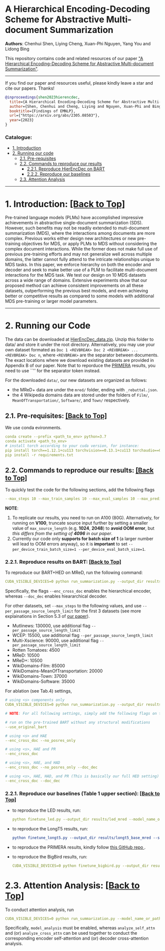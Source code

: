 # A Hierarchical Encoding-Decoding Scheme for Abstractive Multi-document Summarization
**Authors**: Chenhui Shen, Liying Cheng, Xuan-Phi Nguyen, Yang You and Lidong Bing

This repository contains code and related resources of our paper ["A Hierarchical Encoding-Decoding Scheme for Abstractive Multi-document Summarization"](https://arxiv.org/abs/2305.08503).

<!-- :star2: Check out this awesome [[demo]](https://huggingface.co/spaces/joaogante/contrastive_search_generation) generously supported by Huggingface ([@huggingface](https://github.com/huggingface) :hugs:) which compares contrastive search with other popular decoding methods. Many thanks to Huggingface :hugs:!  -->


****
If you find our paper and resources useful, please kindly leave a star and cite our papers. Thanks!

```bibtex
@inproceedings{shen2023hierencdec,
  title={A Hierarchical Encoding-Decoding Scheme for Abstractive Multi-document Summarization},
  author={Shen, Chenhui and Cheng, Liying and Nguyen, Xuan-Phi and Bing, Lidong and You, Yang},
  booktitle={Findings of EMNLP},
  url={"https://arxiv.org/abs/2305.08503"},
  year={2023}
}

```

<!-- ****

### News:
* [2022/10/26] Some content

**** -->

<span id='all_catelogue'/>

### Catalogue:
* <a href='#introduction'>1. Introduction</a>
* <a href='#reproduce_examples'>2. Running our code</a>
    * <a href='#pre-requisites'>2.1. Pre-requisites</a>
    * <a href='#summarization'>2.2. Commands to reproduce our results</a>
        * <a href='#bart'>2.2.1. Reproduce HierEncDec on BART </a>
        * <a href='#baselines'>2.2.2. Reproduce our baselines</a>
    * <a href='#analysis'>2.3. Attention Analysis </a>

    
****

<span id='introduction'/>

# 1. Introduction: <a href='#all_catelogue'>[Back to Top]</a>

Pre-trained language models (PLMs) have accomplished impressive achievements in abstractive single-document summarization (SDS). However, such benefits may not be readily extended to muti-document summarization (MDS), where the interactions among documents are more complex. Previous works either design new architectures or new pre-training objectives for MDS, or apply PLMs to MDS without considering the complex document interactions. While the former does not make full use of previous pre-training efforts and may not generalize well across multiple domains, the latter cannot fully attend to the intricate relationships unique to MDS tasks. In this paper, we enforce hierarchy on both the encoder and decoder and seek to make better use of a PLM to facilitate multi-document interactions for the MDS task. We test our design on 10 MDS datasets across a wide range of domains. Extensive experiments show that our proposed method can achieve consistent improvements on all these datasets, outperforming the previous best models, and even achieving better or competitive results as compared to some models with additional MDS pre-training or larger model parameters.

****


<span id='reproduce_examples'/>


# 2. Running our Code
The data can be downloaded at <a href="https://drive.google.com/file/d/1F8W96ZE244YJPZQjKNTpA72jUd5pInwM/view?usp=drive_link">HierEncDec_data.zip</a>.
Unzip this folder to data/ and store it under the root directory.
Alternatively, you may use your own dataset formated as ``Doc 1 <REVBREAK> Doc 2 <REVBREAK> ... <REVBREAK> Doc n``, where `` <REVBREAK> `` are the separator between documents.
The exact locations where we download existing datasets are provided in Appendix B of our paper.
Note that to reporduce the <a href="#baselines">PRIMERA</a> results, you need to use ``<doc-sep>'' for the separator token instead.

For the downloaded ``data/``,  our new datasets are organized as follows:
- the MReD+ data are under the ``mred/`` folder, ending with ``_rebuttal.json``.
- the 4 Wikipedia domains data are stored under the folders of ``Film/``, ``MeanOfTransportation/``, ``Software/``, and ``Town/`` respectively.

<span id='pre-requisites'/>

## 2.1. Pre-requisites: <a href='#all_catelogue'>[Back to Top]</a>
We use conda evironments.
```yaml
conda create --prefix <path_to_env> python=3.7
conda activate <path_to_env>
# install torch according to your cuda version, for instance:
pip install torch==1.12.1+cu113 torchvision==0.13.1+cu113 torchaudio==0.12.1 --extra-index-url https://download.pytorch.org/whl/cu113
pip install -r requirements.txt
```

<span id='summarization'/>

## 2.2. Commands to reproduce our results: <a href='#all_catelogue'>[Back to Top]</a>

<!-- For all experiments below, please download our processed data from <a href="">here</a>. -->
<!-- Unzip the downloaded data and place all data folders under the root folder named ```/data```. -->

<span id='bart'/>

To quickly test the code for the following sections, add the following flags
```yaml
--max_steps 10 --max_train_samples 10 --max_eval_samples 10 --max_predict_samples 10
```

__NOTE__: 
1. To replicate our results, you need to run on A100 (80G). Alternatively, for running on __V100__, truncate source input further by setting a smaller value of ``max_source_length`` (e.g. __1024__, __2048__) to __avoid OOM error__, but _this differs from the setting of __4096__ in our paper_.
2. Currently our code only __supports for batch size of 1__ (a larger number will lead to OOM errors anyway), so it is __important__ to set 
``--per_device_train_batch_size=1 --per_device_eval_batch_size=1``.

### 2.2.1. Reproduce results on BART: <a href='#all_catelogue'>[Back to Top]</a>

To reproduce our BART+HED on MReD, run the following command:
```yaml
CUDA_VISIBLE_DEVICES=0 python run_summarization.py --output_dir results/bart_hed_mred --model_name_or_path facebook/bart-large --do_train --do_predict --train_file data/mred/train.csv --test_file data/mred/test.csv --overwrite_output_dir --per_device_train_batch_size=1 --per_device_eval_batch_size=1 --predict_with_generate --seed 0 --max_source_length 4096 --max_target_length 1024 --save_steps 500 --save_strategy steps --save_total_limit 3 --num_train_epochs 3 --max_steps 10500 --enc_cross_doc --doc_dec
```
Specifically, the flags ``--enc_cross_doc`` enables the hierarchical encoder, whereas ``--doc_dec`` enables hieararchical decoder. 

For other datasets, set ``--max_steps`` to the following values, and use ``--per_passage_source_length_limit`` for the first 3 datasets (see more explainations in Section 5.3 of <a href="https://arxiv.org/abs/2305.08503">our paper</a>).
* Mutlinews: 130000, use additional flag ``--per_passage_source_length_limit``
* WCEP: 15500, use additional flag ``--per_passage_source_length_limit``
* Multi-Xscience: 90000, use additional flag ``--per_passage_source_length_limit``
* Rotten Tomatoes: 4500
* MReD: 10500
* MReD+: 10500
* WikiDomains-Film: 85000
* WikiDomains-MeanOfTransportation: 20000
* WikiDomains-Town: 37000
* WikiDomains-Software: 35000

<!-- For Multinews and WCEP, we follow <a href="https://github.com/allenai/PRIMER"> PRIMERA </a> to truncate source by limiting each document to an equal size of length (i.e. truncate the end of each document to satisfy the source length limit). Thus, we use an additional flag ``--per_passage_source_length_limit``. For other datasets, source truncation is simply done by truncating the end of the combined source documents. -->

<!-- This is because the front of the passage is very important for news articles whereas the end of the passage matters less.  -->

For ablation (see Tab.4) settings, 

```yaml
# using <s> components only
CUDA_VISIBLE_DEVICES=0 python run_summarization.py --output_dir results/bart_hed_mred --model_name_or_path facebook/bart-large --do_train --do_predict --train_file data/mred/train.csv --test_file data/mred/test.csv --overwrite_output_dir --per_device_train_batch_size=1 --per_device_eval_batch_size=1 --predict_with_generate --seed 0 --max_source_length 4096 --max_target_length 1024 --save_steps 500 --save_strategy steps --save_total_limit 3 --num_train_epochs 3 --max_steps 10500

# NOTE: For all following settings, simply add the following flags on top of the above command

# run on the pre-trained BART without any structural modifications
--use_original_bart

# using <s> and HAE
--enc_cross_doc --no_posres_only

# using <s>, HAE and PR
--enc_cross_doc

# using <s>, HAE, and HAD
--enc_cross_doc --no_posres_only --doc_dec

# using <s>, HAE, HAD, and PR (This is basically our full HED setting)
--enc_cross_doc --doc_dec

```


<span id='baselines'/>

### 2.2.1. Reproduce our baselines (Table 1 upper section): <a href='#all_catelogue'>[Back to Top]</a>


* to reproduce the LED results, run:
    ```yaml
    python finetune_led.py --output_dir results/led_mred --model_name_or_path allenai/led-large-16384 --do_train --do_predict --train_file data/mred/train.csv --test_file data/mred/test.csv --overwrite_output_dir --per_device_train_batch_size=1 --per_device_eval_batch_size=1 --predict_with_generate --seed 0 --max_source_length 4096 --max_target_length 1024 --save_steps 500 --save_strategy steps --save_total_limit 3 --num_train_epochs 3 --max_steps 10500
    ```

* to reproduce the LongT5 results, run:
    
    ```yaml
    python finetune_longt5.py --output_dir results/longt5_base_mred --source_prefix 'summarize: ' --model_name_or_path google/long-t5-tglobal-base --do_train --do_predict --train_file data/mred/train.csv --test_file data/mred/test.csv --overwrite_output_dir --per_device_train_batch_size=1 --per_device_eval_batch_size=1 --predict_with_generate --seed 0 --max_source_length 4096 --max_target_length 1024 --save_steps 500 --save_strategy steps --save_total_limit 3 --num_train_epochs 3 --max_steps 10500
    ````



* to reproduce the PRIMERA results, kindly follow <a href="https://github.com/allenai/PRIMER"> this GitHub repo </a>.

* to reproduce the BigBird results, run:

    ```yaml
    CUDA_VISIBLE_DEVICES=0 python finetune_bigbird.py --output_dir results/bigbird_mred --model_name_or_path google/bigbird-pegasus-large-arxiv --do_train --do_predict --train_file data/mred/train.csv --test_file data/mred/test.csv --overwrite_output_dir --per_device_train_batch_size=1 --per_device_eval_batch_size=1 --predict_with_generate --seed 0 --max_source_length 4096 --max_target_length 1024 --save_steps 500 --save_strategy steps --save_total_limit 3 --num_train_epochs 3 --max_steps 10500
    ```

<span id='analysis'/>

# 2.3. Attention Analysis: <a href='#all_catelogue'>[Back to Top]</a>

To conduct attention analysis, run 
```yaml
CUDA_VISIBLE_DEVICES=0 python run_summarization.py --model_name_or_path results/<your_trained_model_name> --output_dir results/<your_preferred_save_dir> --do_predict --test_file data/mred/test.csv --overwrite_output_dir --per_device_eval_batch_size=1 --predict_with_generate --max_source_length 4096 --max_target_length 1024 --max_predict_samples 200 --enc_cross_doc --doc_dec --model_analysis --analyze_self_attn --analyze_cross_attn --model_analysis_file mred_hed_attn_analysis.txt 
```
Specifically, ``model_analysis`` must be enabled, whereas ``analyze_self_attn`` and (or) ``analyze_cross_attn`` can be used together to conduct the corresponding encoder self-attention and (or) decoder cross-attention analysis.



